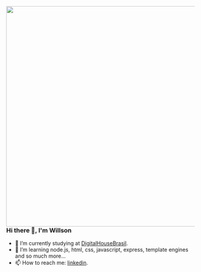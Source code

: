 <img align="right" height="590em" src="https://raw.githubusercontent.com/gist/willson-alflen/b7dafc9dd9f375ed5f1ff00e9486d715/raw/2e283803beb8d353ab3a035dfa965deb1de9d057/githubcard.svg"/>

### Hi there 👋, I'm Willson


- 🔭 I’m currently studying at [DigitalHouseBrasil](https://www.digitalhouse.com/br).
- 🌱 I’m learning node.js, html, css, javascript, express, template engines and so much more...
- 📫 How to reach me:  [linkedin](https://www.linkedin.com/in/willson-alflen-65b496218/).


<br><br>



